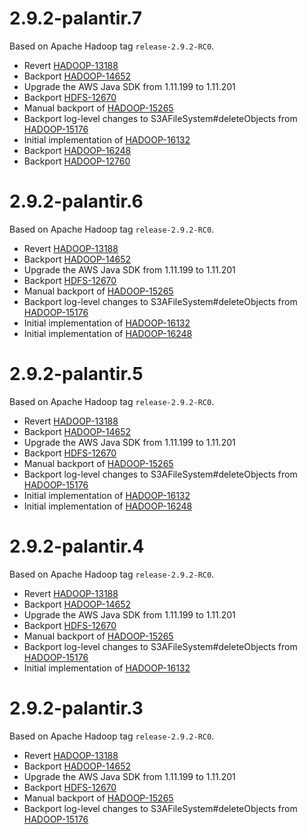 # 2.9.2-palantir.7

Based on Apache Hadoop tag `release-2.9.2-RC0`.

* Revert [HADOOP-13188](https://issues.apache.org/jira/browse/HADOOP-13188)
* Backport [HADOOP-14652](https://issues.apache.org/jira/browse/HADOOP-14652)
* Upgrade the AWS Java SDK from 1.11.199 to 1.11.201
* Backport [HDFS-12670](https://jira.apache.org/jira/browse/HDFS-12670)
* Manual backport of [HADOOP-15265](https://issues.apache.org/jira/browse/HADOOP-15265)
* Backport log-level changes to S3AFileSystem#deleteObjects from [HADOOP-15176](https://issues.apache.org/jira/browse/HADOOP-15176)
* Initial implementation of [HADOOP-16132](https://issues.apache.org/jira/browse/HADOOP-16132)
* Backport [HADOOP-16248](https://issues.apache.org/jira/browse/HADOOP-16248)
* Backport [HADOOP-12760](https://issues.apache.org/jira/browse/HADOOP-12760)

# 2.9.2-palantir.6

Based on Apache Hadoop tag `release-2.9.2-RC0`.

* Revert [HADOOP-13188](https://issues.apache.org/jira/browse/HADOOP-13188)
* Backport [HADOOP-14652](https://issues.apache.org/jira/browse/HADOOP-14652)
* Upgrade the AWS Java SDK from 1.11.199 to 1.11.201
* Backport [HDFS-12670](https://jira.apache.org/jira/browse/HDFS-12670)
* Manual backport of [HADOOP-15265](https://issues.apache.org/jira/browse/HADOOP-15265)
* Backport log-level changes to S3AFileSystem#deleteObjects from [HADOOP-15176](https://issues.apache.org/jira/browse/HADOOP-15176)
* Initial implementation of [HADOOP-16132](https://issues.apache.org/jira/browse/HADOOP-16132)
* Initial implementation of [HADOOP-16248](https://issues.apache.org/jira/browse/HADOOP-16248)

# 2.9.2-palantir.5

Based on Apache Hadoop tag `release-2.9.2-RC0`.

* Revert [HADOOP-13188](https://issues.apache.org/jira/browse/HADOOP-13188)
* Backport [HADOOP-14652](https://issues.apache.org/jira/browse/HADOOP-14652)
* Upgrade the AWS Java SDK from 1.11.199 to 1.11.201
* Backport [HDFS-12670](https://jira.apache.org/jira/browse/HDFS-12670)
* Manual backport of [HADOOP-15265](https://issues.apache.org/jira/browse/HADOOP-15265)
* Backport log-level changes to S3AFileSystem#deleteObjects from [HADOOP-15176](https://issues.apache.org/jira/browse/HADOOP-15176)
* Initial implementation of [HADOOP-16132](https://issues.apache.org/jira/browse/HADOOP-16132)
* Initial implementation of [HADOOP-16248](https://issues.apache.org/jira/browse/HADOOP-16248)

# 2.9.2-palantir.4

Based on Apache Hadoop tag `release-2.9.2-RC0`.

* Revert [HADOOP-13188](https://issues.apache.org/jira/browse/HADOOP-13188)
* Backport [HADOOP-14652](https://issues.apache.org/jira/browse/HADOOP-14652)
* Upgrade the AWS Java SDK from 1.11.199 to 1.11.201
* Backport [HDFS-12670](https://jira.apache.org/jira/browse/HDFS-12670)
* Manual backport of [HADOOP-15265](https://issues.apache.org/jira/browse/HADOOP-15265)
* Backport log-level changes to S3AFileSystem#deleteObjects from [HADOOP-15176](https://issues.apache.org/jira/browse/HADOOP-15176)
* Initial implementation of [HADOOP-16132](https://issues.apache.org/jira/browse/HADOOP-16132)

# 2.9.2-palantir.3

Based on Apache Hadoop tag `release-2.9.2-RC0`.

* Revert [HADOOP-13188](https://issues.apache.org/jira/browse/HADOOP-13188)
* Backport [HADOOP-14652](https://issues.apache.org/jira/browse/HADOOP-14652)
* Upgrade the AWS Java SDK from 1.11.199 to 1.11.201
* Backport [HDFS-12670](https://jira.apache.org/jira/browse/HDFS-12670)
* Manual backport of [HADOOP-15265](https://issues.apache.org/jira/browse/HADOOP-15265)
* Backport log-level changes to S3AFileSystem#deleteObjects from [HADOOP-15176](https://issues.apache.org/jira/browse/HADOOP-15176)
